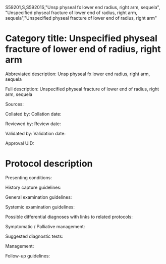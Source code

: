 S59201,S,S59201S,"Unsp physeal fx lower end radius, right arm, sequela", "Unspecified physeal fracture of lower end of radius, right arm, sequela","Unspecified physeal fracture of lower end of radius, right arm"
# Category title: Unspecified physeal fracture of lower end of radius, right arm

Abbreviated description: Unsp physeal fx lower end radius, right arm, sequela

Full description: Unspecified physeal fracture of lower end of radius, right arm, sequela

Sources:

Collated by:
Collation date:

Reviewed by:
Review date:

Validated by:
Validation date:

Approval UID:

# Protocol description

Presenting conditions:

History capture guidelines:

General examination guidelines:

Systemic examination guidelines:

Possible differential diagnoses with links to related protocols:

Symptomatic / Palliative management:

Suggested diagnostic tests:

Management:

Follow-up guidelines:
